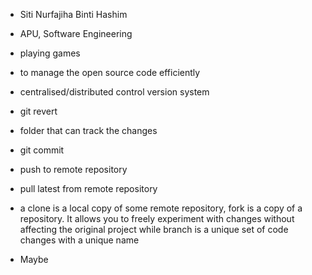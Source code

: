 - Siti Nurfajiha Binti Hashim
- APU, Software Engineering
- playing games

- to manage the open source code efficiently
- centralised/distributed control version system
- git revert
- folder that can track the changes
- git commit
- push to remote repository
- pull latest from remote repository 
- a clone is a local copy of some remote repository,  fork is a copy of a repository. It allows you to freely experiment with changes without affecting the original project while branch is a unique set of code changes with a unique name
- Maybe
